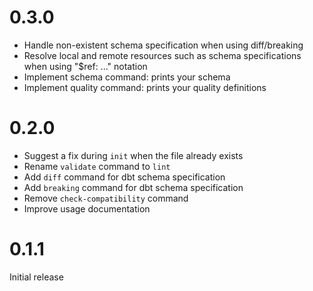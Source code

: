 # 0.3.0
- Handle non-existent schema specification when using diff/breaking
- Resolve local and remote resources such as schema specifications when using "$ref: ..." notation
- Implement schema command: prints your schema
- Implement quality command: prints your quality definitions 

# 0.2.0

- Suggest a fix during `init` when the file already exists
- Rename `validate` command to `lint`
- Add `diff` command for dbt schema specification
- Add `breaking` command for dbt schema specification
- Remove `check-compatibility` command
- Improve usage documentation

# 0.1.1

Initial release
